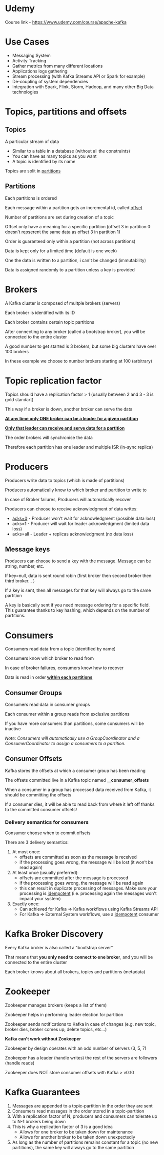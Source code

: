 # Udemy

Course link - https://www.udemy.com/course/apache-kafka

# Use Cases

* Messaging System
* Activity Tracking
* Gather metrics from many different locations
* Applications logs gathering
* Stream processing (with Kafka Streams API or Spark for example)
* De-coupling of system dependencies
* Integration with Spark, Flink, Storm, Hadoop, and many other Big Data technologies

# Topics, partitions and offsets

## Topics

A particular stream of data

* Similar to a table in a database (without all the constraints)
* You can have as many topics as you want
* A topic is identified by its name

Topics are split in <u>partitions</u>

## Partitions

Each partitions is ordered

Each message within a partition gets an incremental id, called <u>offset</u>

Number of partitions are set during creation of a topic

Offset only have a meaning for a specific partition (offset 3 in partition 0 doesn't repserent the same data as offset 3 in partition 1)

Order is guaranteed only within a partition (not across partitions)

Data is kept only for a limited time (default is one week)

One the data is written to a partition, i can't be changed (immutability)

Data is assigned randomly to a partition unless a key is provided 

# Brokers

A Kafka cluster is composed of multple brokers (servers)

Each broker is identified with its ID

Each broker contains certain topic partitions

After connecting to any broker (called a bootstrap broker), you will be connected to the entire cluster

A good number to get started is 3 brokers, but some big clusters have over 100 brokers

In these example we choose to number brokers starting at 100 (arbitrary)

# Topic replication factor

Topics should have a replication factor > 1 (usually between 2 and 3 - 3 is gold standart)

This way if a broker is down, another broker can serve the data

**<u>At any time only ONE broker can be a leader for a given partition</u>**

<u>**Only that leader can receive and serve data for a partition**</u>

The order brokers will synchronise the data

Therefore each partition has one leader and multiple ISR (in-sync replica)

# Producers

Producers write data to topics (which is made of partitions)

Producers automatically know to which broker and partition to write to

In case of Broker failures, Producers will automatically recover

Producers can choose to receive acknowledgment of data writes:

* <u>acks=0</u> - Producer won't wait for acknowledgment (possible data loss)
* acks=1 - Producer will wait for leader acknowledgment (limited data loss)
* acks=all - Leader + replicas acknowledgment (no data loss)

## Message keys

Producers can choose to send a key with the message. Message can be string, number, etc.

If key=null, data is sent round robin (first broker then second broker then third broker... )

If a key is sent, then all messages for that key will always go to the same partition

A key is basically sent if you need message ordering for a specific field. This guarantee thanks to key hashing, which depends on the number of partitions.

# Consumers

Consumers read data from a topic (identified by name)

Consumers know which broker to read from

In case of broker failures, consumers know how to recover

Data is read in order <u>**within each partitions**</u>

## Consumer Groups

Consumers read data in consumer groups

Each consumer within a group reads from exclusive partitions

If you have more consumers than partitions, some consumers will be inactive

*Note: Consumers will automatically use a GroupCoordinator and a ConsumerCoordinator to assign a consumers to a partition.*

## Consumer Offsets

Kafka stores the offsets at which a consumer group has been reading

The offsets committed live in a Kafka topic named **__consumer_offsets**

When a consumer in a group has processed data received from Kafka, it should be committing the offsets

If  a consumer dies, it will be able to read back from where it left off thanks to the committed consumer offsets!

### Delivery semantics for consumers

Consumer choose when to commit offsets 

There are 3 delivery semantics:

1. At most once:
   * offsets are committed as soon as the message is received
   * if the processing goes wrong, the message will be lost (it won't be read again)
2. At least once (usually preferred):
   * offsets are committed after the message is processed
   * if the processing goes wrong, the message will be read again
   * this can result in duplicate processing of messages. Make sure your processing is <u>idempotent</u> (i.e. processing again the messages won't impact your system)
3. Exactly once:
   * Can achieved for Kafka => Kafka workflows using Kafka Streams API
   * For Kafka => External System workflows, use a <u>idempotent</u> consumer

# Kafka Broker Discovery

Every Kafka broker is also called a "bootstrap server"

That means that **you only need to connect to one broker**, and you will be connected to the entire cluster

Each broker knows about all brokers, topics and partitions (metadata)

# Zookeeper

Zookeeper manages brokers (keeps a list of them)

Zookeeper helps in performing leader election for partition

Zookeeper sends notifications to Kafka in case of changes (e.g. new topic, broker dies, broker comes up, delete topics, etc...)

**Kafka can't work without Zookeeper**

Zookeeper by design operates with an odd number of servers (3, 5, 7)

Zookeeper has a leader (handle writes) the rest of the servers are followers (handle reads)

Zookeeper does NOT store consumer offsets with Kafka > v0.10

# Kafka Guarantees

1. Messages are appended to a topic-partition in the order they are sent
2. Consumers read messages in the order stored in a topic-partition
3. With a replication factor of N, producers and consumers can tolerate up to N-1 brokers being down
4. This is why a replication factor of 3 is a good idea
   * Allows for one broker to be taken down for maintenance
   * Allows for another broker to be taken down unexpectedly
5. As long as the number of partitions remains constant for a topic (no new partitions), the same key will always go to the same partition